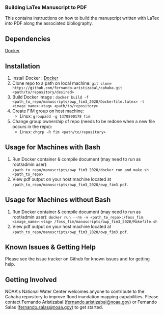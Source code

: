### Building LaTex Manuscript to PDF

This contains instructions on how to build the manuscript written with LaTex into PDF along the associated bibliography.

## Dependencies

[Docker](https://docs.docker.com/get-docker/)

## Installation

1. Install Docker : [Docker](https://docs.docker.com/get-docker/)
2. Clone repo to a path on local machine: `git clone https://github.com/fernando-aristizabal/cahaba.git <path/to/repository/desired> `
3. Build Docker Image : `docker build -f <path_to_repo/manuscripts/owp_fim3_2020/Dockerfile.latex> -t <image_name>:<tag> <path/to/repository>`
4. Create FIM group on host machine: 
    - Linux: `groupadd -g 1370800178 fim`
5. Change group ownership of repo (needs to be redone when a new file occurs in the repo):
    - Linux: `chgrp -R fim <path/to/repository>`

## Usage for Machines with Bash

1. Run Docker container & compile document (may need to run as root/admin user): `/path_to_repo/manuscripts/owp_fim3_2020/docker_run_and_make.sh <path_to_repo>`
2. View pdf output on your host machine located at `/path_to_repo/manuscripts/owp_fim3_2020/owp_fim3.pdf`.

## Usage for Machines without Bash

1. Run Docker container & compile document (may need to run as root/admin user): `docker run --rm -v <path_to_repo>:/foss_fim <image_name>:<tag> /foss_fim/manuscripts/owp_fim3_2020/Makefile.sh`
2. View pdf output on your host machine located at `/path_to_repo/manuscripts/owp_fim3_2020/owp_fim3.pdf`.
   
## Known Issues & Getting Help

Please see the issue tracker on Github for known issues and for getting help.

## Getting Involved

NOAA's National Water Center welcomes anyone to contribute to the Cahaba repository to improve flood inundation mapping capabilities. Please contact Fernando Aristizabal (fernando.aristizabal@noaa.gov) or Fernando Salas (fernando.salas@noaa.gov) to get started.



